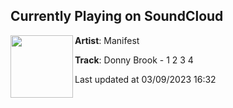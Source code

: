 ## Currently Playing on SoundCloud

[<img align="left" width="100" src="https://i1.sndcdn.com/artworks-0L0yQjXG3wf2Rgva-nurDnQ-t500x500.jpg">](https://soundcloud.com/manifestdnb/donny-brook-1-2-3-4)

**Artist**: Manifest 

**Track**: Donny Brook - 1 2 3 4

Last updated at 03/09/2023 16:32
